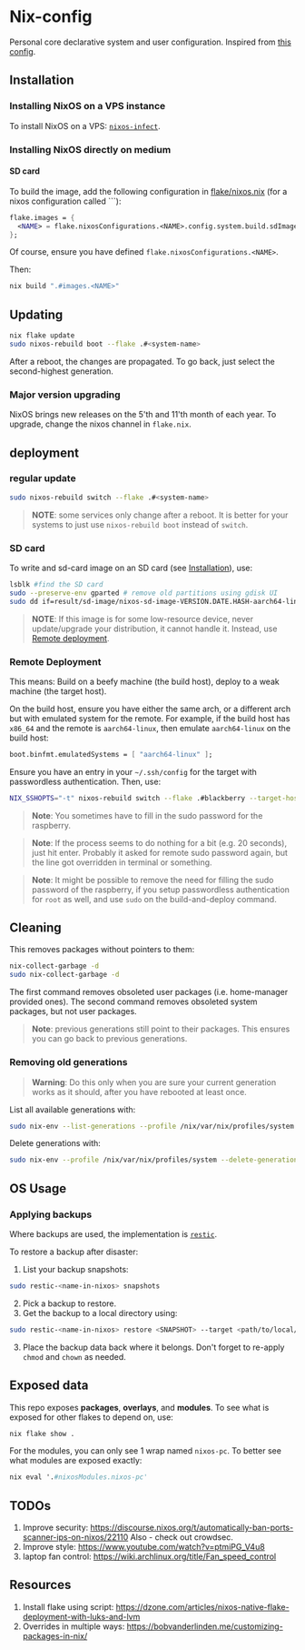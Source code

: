 # Nix-config
Personal core declarative system and user configuration.
Inspired from [this config](https://github.com/ambroisie/nix-config/tree/main).




## Installation
### Installing NixOS on a VPS instance
To install NixOS on a VPS: [`nixos-infect`](https://github.com/elitak/nixos-infect).

### Installing NixOS directly on medium
#### SD card
To build the image, add the following configuration in [flake/nixos.nix](/flake/nixos.nix) (for a nixos configuration called `<NAME>``):
```nix
flake.images = {
  <NAME> = flake.nixosConfigurations.<NAME>.config.system.build.sdImage;
};
```
Of course, ensure you have defined `flake.nixosConfigurations.<NAME>`.

Then:
```bash
nix build ".#images.<NAME>"
````



## Updating
```bash
nix flake update
sudo nixos-rebuild boot --flake .#<system-name>
```
After a reboot, the changes are propagated.
To go back, just select the second-highest generation.

### Major version upgrading
NixOS brings new releases on the 5'th and 11'th month of each year. To upgrade, change the nixos channel in `flake.nix`.



## deployment
### regular update
```bash
sudo nixos-rebuild switch --flake .#<system-name>
```
> **NOTE**: some services only change after a reboot. It is better for your systems to just use `nixos-rebuild boot` instead of `switch`.

### SD card
To write and sd-card image on an SD card (see [Installation](#Installation)), use:
```bash
lsblk #find the SD card
sudo --preserve-env gparted # remove old partitions using gdisk UI
sudo dd if=result/sd-image/nixos-sd-image-VERSION.DATE.HASH-aarch64-linux.img of=/dev/sdX bs=1024k status=progress
```

> **NOTE**: If this image is for some low-resource device, never update/upgrade your distribution, it cannot handle it. Instead, use [Remote deployment](#Remote%20deployment).

### Remote Deployment
This means: Build on a beefy machine (the build host), deploy to a weak machine (the target host).

On the build host, ensure you have either the same arch, or a different arch but with emulated system for the remote.
For example, if the build host has `x86_64` and the remote is `aarch64-linux`, then emulate `aarch64-linux` on the build host:
```nix
boot.binfmt.emulatedSystems = [ "aarch64-linux" ];
```

Ensure you have an entry in your `~/.ssh/config` for the target with passwordless authentication.
Then, use:
```bash
NIX_SSHOPTS="-t" nixos-rebuild switch --flake .#blackberry --target-host blackberry-local --use-remote-sudo
```

> **Note**: You sometimes have to fill in the sudo password for the raspberry.

> **Note**: If the process seems to do nothing for a bit (e.g. 20 seconds), just hit enter. Probably it asked for remote sudo password again, but the line got overridden in terminal or something.

> **Note**: It might be possible to remove the need for filling the sudo password of the raspberry, if you setup passwordless authentication for `root` as well, and use `sudo` on the build-and-deploy command.



## Cleaning
This removes packages without pointers to them:
```bash
nix-collect-garbage -d
sudo nix-collect-garbage -d
```
The first command removes obsoleted user packages (i.e. home-manager provided ones).
The second command removes obsoleted system packages, but not user packages.

> **Note**: previous generations still point to their packages. This ensures you can go back to previous generations.


### Removing old generations
> **Warning**: Do this only when you are sure your current generation works as it should, after you have rebooted at least once.

List all available generations with:
```bash
sudo nix-env --list-generations --profile /nix/var/nix/profiles/system
```

Delete generations with:
```bash
sudo nix-env --profile /nix/var/nix/profiles/system --delete-generations 1 2 3 <any other generation numbers>
```



## OS Usage
### Applying backups
Where backups are used, the implementation is [`restic`](https://restic.readthedocs.io/en/latest/index.html).

To restore a backup after disaster:
1. List your backup snapshots:
  ```bash
  sudo restic-<name-in-nixos> snapshots
  ```
2. Pick a backup to restore.
3. Get the backup to a local directory using:
  ```bash
  sudo restic-<name-in-nixos> restore <SNAPSHOT> --target <path/to/local/dir/>
  ```
3. Place the backup data back where it belongs. Don't forget to re-apply `chmod` and `chown` as needed.



## Exposed data
This repo exposes **packages**, **overlays**, and **modules**.
To see what is exposed for other flakes to depend on, use:
```bash
nix flake show .
```

For the modules, you can only see 1 wrap named `nixos-pc`. To better see what modules are exposed exactly:
```nix
nix eval '.#nixosModules.nixos-pc'
```

## TODOs
1. Improve security: https://discourse.nixos.org/t/automatically-ban-ports-scanner-ips-on-nixos/22110
   Also - check out crowdsec.
2. Improve style: https://www.youtube.com/watch?v=ptmiPG_V4u8
3. laptop fan control: https://wiki.archlinux.org/title/Fan_speed_control

## Resources
1. Install flake using script: https://dzone.com/articles/nixos-native-flake-deployment-with-luks-and-lvm
2. Overrides in multiple ways: https://bobvanderlinden.me/customizing-packages-in-nix/





